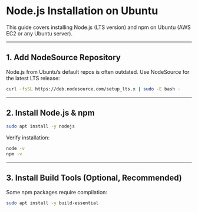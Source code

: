 # Node.js Installation on Ubuntu

This guide covers installing Node.js (LTS version) and npm on Ubuntu (AWS EC2 or any Ubuntu server).

---

## 1. Add NodeSource Repository

Node.js from Ubuntu’s default repos is often outdated. Use NodeSource for the latest LTS release:

```bash
curl -fsSL https://deb.nodesource.com/setup_lts.x | sudo -E bash -
```

---

## 2. Install Node.js & npm

```bash
sudo apt install -y nodejs
```

Verify installation:

```bash
node -v
npm -v
```

---

## 3. Install Build Tools (Optional, Recommended)

Some npm packages require compilation:

```bash
sudo apt install -y build-essential
```
